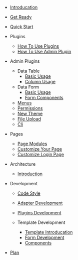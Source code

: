 * [Introducation](README)

* [Get Ready](install)

* [Quick Start](quick_start)

* Plugins

  * [How To Use Plugins](plugins/plugins)    
  * [How To Use Admin Plugin](plugins/admin) 

* Admin Plugins

  * Data Table
    * [Basic Usage](admin/table/basic)
    * [Column Usage](admin/table/column_usage)
  * Data Form
    * [Basic Usage](admin/form/basic)
    * [Form Components](admin/form/components)
  * [Menus](admin/menus)
  * [Permissions](admin/rbac)
  * [New Theme](admin/theme)
  * [File Upload](admin/file)
  * [Cli](admin/cli)

* Pages

  * [Page Modules](pages/modules)    
  * [Customize Your Page](pages/pages)
  * [Customize Login Page](pages/login)  

* Architecture

  * [Introduction](architecture/introduction)

* Development

  * [Code Style](development/code_style)
  * [Adapter Development](development/adapter)
  * [Plugins Development](development/plugins)  
  * Template Development

    * [Template Introducation](development/template/template)     
    * [Form Development](development/template/form)         
    * [Components](development/template/components) 

* [Plan](plan)